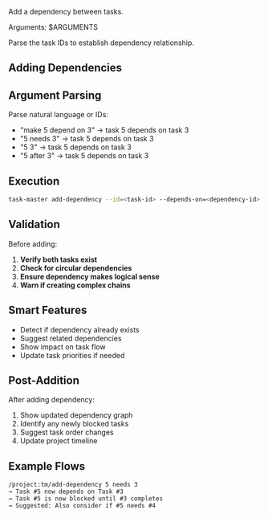 Add a dependency between tasks.

Arguments: $ARGUMENTS

Parse the task IDs to establish dependency relationship.

## Adding Dependencies


## Argument Parsing

Parse natural language or IDs:
- "make 5 depend on 3" → task 5 depends on task 3
- "5 needs 3" → task 5 depends on task 3
- "5 3" → task 5 depends on task 3
- "5 after 3" → task 5 depends on task 3

## Execution

```bash
task-master add-dependency --id=<task-id> --depends-on=<dependency-id>
```

## Validation

Before adding:
1. **Verify both tasks exist**
2. **Check for circular dependencies**
3. **Ensure dependency makes logical sense**
4. **Warn if creating complex chains**

## Smart Features

- Detect if dependency already exists
- Suggest related dependencies
- Show impact on task flow
- Update task priorities if needed

## Post-Addition

After adding dependency:
1. Show updated dependency graph
2. Identify any newly blocked tasks
3. Suggest task order changes
4. Update project timeline

## Example Flows

```
/project:tm/add-dependency 5 needs 3
→ Task #5 now depends on Task #3
→ Task #5 is now blocked until #3 completes
→ Suggested: Also consider if #5 needs #4
```